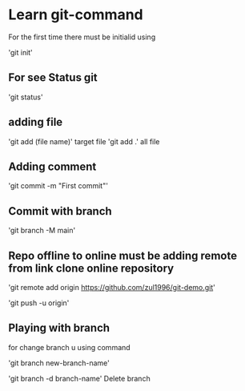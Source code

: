 # Learn git-command

For the first time there must be initialid using

'git init'

##  For see Status git

'git status'

## adding file 

'git add (file name)' target file
'git add .' all file

## Adding comment

'git commit -m "First commit"'

## Commit with branch

'git branch -M main'

## Repo offline to online must be adding remote from link clone online repository

'git remote add origin https://github.com/zul1996/git-demo.git'

'git push -u origin'

## Playing with branch

for change branch u using command

'git branch new-branch-name'

'git branch -d branch-name' Delete branch



